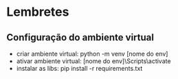 
# Lembretes

## Configuração do ambiente virtual

- criar ambiente virtual: python -m venv [nome do env]
- ativar ambiente virtual: [nome do env]\Scripts\activate
- instalar as libs: pip install -r requirements.txt
